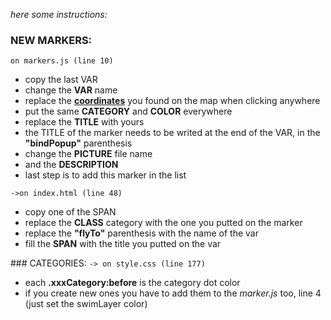 *here some instructions:*

### NEW MARKERS:
`on markers.js (line 10)`
- copy the last VAR
- change the **VAR** name
- replace the **[coordinates](https://map.extrapractice.space)** you found on the map when clicking anywhere
- put the same **CATEGORY** and **COLOR** everywhere
- replace the **TITLE** with yours
- the TITLE of the marker needs to be writed at the end of the VAR, in the **"bindPopup"** parenthesis
- change the **PICTURE** file name
- and the **DESCRIPTION**
- last step is to add this marker in the list

`->on index.html (line 48)`
- copy one of the SPAN
- replace the **CLASS** category with the one you putted on the marker
- replace the **"flyTo"** parenthesis with the name of the var
- fill the **SPAN** with the title you putted on the var


### CATEGORIES:
`-> on style.css (line 177)`
- each **.xxxCategory:before** is the category dot color
- if you create new ones you have to add them to the *marker.js* too, line 4 (just set the swimLayer color)
